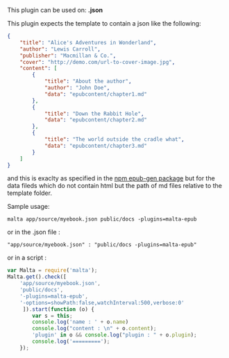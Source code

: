 This plugin can be used on: **.json**

This plugin expects the template to contain a json like the following:  
``` json
{
    "title": "Alice's Adventures in Wonderland",
    "author": "Lewis Carroll",
    "publisher": "Macmillan & Co.",
    "cover": "http://demo.com/url-to-cover-image.jpg",
    "content": [
        {
            "title": "About the author",
            "author": "John Doe",
            "data": "epubcontent/chapter1.md"
        },
        {
            "title": "Down the Rabbit Hole",
            "data": "epubcontent/chapter2.md"
        },
        {
            "title": "The world outside the cradle what",
            "data": "epubcontent/chapter3.md"
        }
    ]
}
```
and this is exaclty as specified in the [npm epub-gen package][0] but for the data fileds which do not contain html but the path of md files relative to the template folder.

Sample usage:  
```
malta app/source/myebook.json public/docs -plugins=malta-epub
```
or in the .json file :
```
"app/source/myebook.json" : "public/docs -plugins=malta-epub"
```
or in a script : 
``` js
var Malta = require('malta');
Malta.get().check([
    'app/source/myebook.json',
    'public/docs',
    '-plugins=malta-epub',
    '-options=showPath:false,watchInterval:500,verbose:0'
     ]).start(function (o) {
        var s = this;
        console.log('name : ' + o.name)
        console.log("content : \n" + o.content);
        'plugin' in o && console.log("plugin : " + o.plugin);
        console.log('=========');
    });
```

[0]: https://www.npmjs.com/package/epub-gen